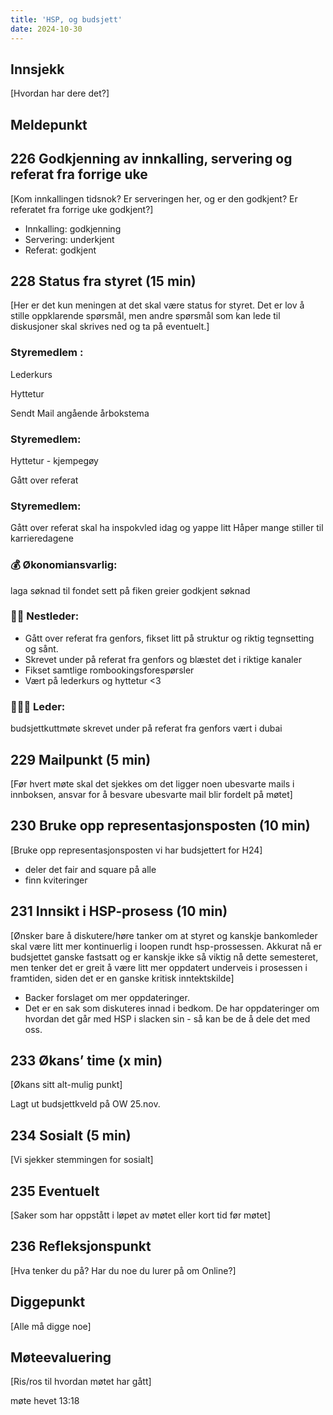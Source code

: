 ```yaml
---
title: 'HSP, og budsjett'
date: 2024-10-30
---
```


## Innsjekk

[Hvordan har dere det?]

## Meldepunkt

## 226 Godkjenning av innkalling, servering og referat fra forrige uke

[Kom innkallingen tidsnok? Er serveringen her, og er den godkjent? Er referatet fra forrige uke godkjent?]

- Innkalling: godkjenning
- Servering: underkjent
- Referat: godkjent

## 228 Status fra styret (15 min)

[Her er det kun meningen at det skal være status for styret. Det er lov å stille oppklarende spørsmål, men andre spørsmål som kan lede til diskusjoner skal skrives ned og ta på eventuelt.]

### **Styremedlem** : 

Lederkurs

Hyttetur

Sendt Mail angående årbokstema

### **Styremedlem**:

Hyttetur - kjempegøy

Gått over referat

### **Styremedlem**:

Gått over referat
skal ha inspokvled idag og yappe litt
Håper mange stiller til karrieredagene

### **💰** Økonomiansvarlig:

laga søknad til fondet
sett på fiken greier
godkjent søknad

### 👨🏼 Nestleder:

- Gått over referat fra genfors, fikset litt på struktur og riktig tegnsetting og sånt.
- Skrevet under på referat fra genfors og blæstet det i riktige kanaler
- Fikset samtlige rombookingsforespørsler
- Vært på lederkurs og hyttetur <3

### 🧔🏼‍♂️ Leder:

budsjettkuttmøte
skrevet under på referat fra genfors
vært i dubai

## 229 Mailpunkt (5 min)

[Før hvert møte skal det sjekkes om det ligger noen ubesvarte mails i innboksen, ansvar for å besvare ubesvarte mail blir fordelt på møtet]

## 230 Bruke opp representasjonsposten (10 min)

[Bruke opp representasjonsposten vi har budsjettert for H24]

- deler det fair and square på alle
- finn kviteringer

## 231 Innsikt i HSP-prosess (10 min)

[Ønsker bare å diskutere/høre tanker om at styret og kanskje bankomleder skal være litt mer kontinuerlig i loopen rundt hsp-prossessen. Akkurat nå er budsjettet ganske fastsatt og er kanskje ikke så viktig nå dette semesteret, men tenker det er greit å være litt mer oppdatert underveis i prosessen i framtiden, siden det er en ganske kritisk inntektskilde]

- Backer forslaget om mer oppdateringer.
- Det er en sak som diskuteres innad i bedkom. De har oppdateringer om hvordan det går med HSP i slacken sin - så kan be de å dele det med oss.

## 233 Økans’ time (x min)

[Økans sitt alt-mulig punkt]

Lagt ut budsjettkveld på OW 25.nov.

## 234 Sosialt (5 min)

[Vi sjekker stemmingen for sosialt]

## 235 Eventuelt

[Saker som har oppstått i løpet av møtet eller kort tid før møtet]

## 236 Refleksjonspunkt

[Hva tenker du på? Har du noe du lurer på om Online?]

## Diggepunkt

[Alle må digge noe]

## Møteevaluering

[Ris/ros til hvordan møtet har gått]

møte hevet 13:18
